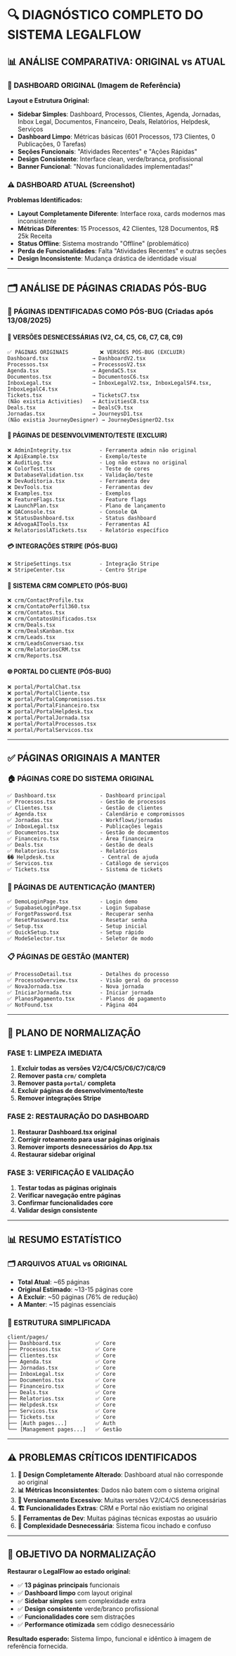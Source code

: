 # 🔍 DIAGNÓSTICO COMPLETO DO SISTEMA LEGALFLOW

## 📊 **ANÁLISE COMPARATIVA: ORIGINAL vs ATUAL**

### **🎯 DASHBOARD ORIGINAL (Imagem de Referência)**
**Layout e Estrutura Original:**
- **Sidebar Simples**: Dashboard, Processos, Clientes, Agenda, Jornadas, Inbox Legal, Documentos, Financeiro, Deals, Relatórios, Helpdesk, Serviços
- **Dashboard Limpo**: Métricas básicas (601 Processos, 173 Clientes, 0 Publicações, 0 Tarefas)
- **Seções Funcionais**: "Atividades Recentes" e "Ações Rápidas"
- **Design Consistente**: Interface clean, verde/branca, profissional
- **Banner Funcional**: "Novas funcionalidades implementadas!"

### **⚠️ DASHBOARD ATUAL (Screenshot)**
**Problemas Identificados:**
- **Layout Completamente Diferente**: Interface roxa, cards modernos mas inconsistente
- **Métricas Diferentes**: 15 Processos, 42 Clientes, 128 Documentos, R$ 25k Receita
- **Status Offline**: Sistema mostrando "Offline" (problemático)
- **Perda de Funcionalidades**: Falta "Atividades Recentes" e outras seções
- **Design Inconsistente**: Mudança drástica de identidade visual

---

## 🗂️ **ANÁLISE DE PÁGINAS CRIADAS PÓS-BUG**

### **📁 PÁGINAS IDENTIFICADAS COMO PÓS-BUG** (Criadas após 13/08/2025)

#### **🔄 VERSÕES DESNECESSÁRIAS (V2, C4, C5, C6, C7, C8, C9)**
```
✅ PÁGINAS ORIGINAIS          ❌ VERSÕES PÓS-BUG (EXCLUIR)
Dashboard.tsx              → DashboardV2.tsx
Processos.tsx              → ProcessosV2.tsx 
Agenda.tsx                 → AgendaC5.tsx
Documentos.tsx             → DocumentosC6.tsx
InboxLegal.tsx             → InboxLegalV2.tsx, InboxLegalSF4.tsx, InboxLegalC4.tsx
Tickets.tsx                → TicketsC7.tsx
(Não existia Activities)   → ActivitiesC8.tsx
Deals.tsx                  → DealsC9.tsx
Jornadas.tsx               → JourneysD1.tsx
(Não existia JourneyDesigner) → JourneyDesignerD2.tsx
```

#### **🧪 PÁGINAS DE DESENVOLVIMENTO/TESTE (EXCLUIR)**
```
❌ AdminIntegrity.tsx         - Ferramenta admin não original
❌ ApiExample.tsx             - Exemplo/teste
❌ AuditLog.tsx               - Log não estava no original
❌ ColorTest.tsx              - Teste de cores
❌ DatabaseValidation.tsx     - Validação/teste
❌ DevAuditoria.tsx           - Ferramenta dev
❌ DevTools.tsx               - Ferramentas dev
❌ Examples.tsx               - Exemplos
❌ FeatureFlags.tsx           - Feature flags
❌ LaunchPlan.tsx             - Plano de lançamento
❌ QAConsole.tsx              - Console QA
❌ StatusDashboard.tsx        - Status dashboard
❌ AdvogaAITools.tsx          - Ferramentas AI
❌ RelatorioslATickets.tsx    - Relatório específico
```

#### **💳 INTEGRAÇÕES STRIPE (PÓS-BUG)**
```
❌ StripeSettings.tsx         - Integração Stripe
❌ StripeCenter.tsx           - Centro Stripe
```

#### **👥 SISTEMA CRM COMPLETO (PÓS-BUG)**
```
❌ crm/ContactProfile.tsx
❌ crm/ContatoPerfil360.tsx
❌ crm/Contatos.tsx
❌ crm/ContatosUnificados.tsx
❌ crm/Deals.tsx
❌ crm/DealsKanban.tsx
❌ crm/Leads.tsx
❌ crm/LeadsConversao.tsx
❌ crm/RelatoriosCRM.tsx
❌ crm/Reports.tsx
```

#### **🌐 PORTAL DO CLIENTE (PÓS-BUG)**
```
❌ portal/PortalChat.tsx
❌ portal/PortalCliente.tsx
❌ portal/PortalCompromissos.tsx
❌ portal/PortalFinanceiro.tsx
❌ portal/PortalHelpdesk.tsx
❌ portal/PortalJornada.tsx
❌ portal/PortalProcessos.tsx
❌ portal/PortalServicos.tsx
```

---

## ✅ **PÁGINAS ORIGINAIS A MANTER**

### **🏠 PÁGINAS CORE DO SISTEMA ORIGINAL**
```
✅ Dashboard.tsx              - Dashboard principal
✅ Processos.tsx              - Gestão de processos
✅ Clientes.tsx               - Gestão de clientes
✅ Agenda.tsx                 - Calendário e compromissos
✅ Jornadas.tsx               - Workflows/jornadas
✅ InboxLegal.tsx             - Publicações legais
✅ Documentos.tsx             - Gestão de documentos
✅ Financeiro.tsx             - Área financeira
✅ Deals.tsx                  - Gestão de deals
✅ Relatorios.tsx             - Relatórios
�� Helpdesk.tsx               - Central de ajuda
✅ Servicos.tsx               - Catálogo de serviços
✅ Tickets.tsx                - Sistema de tickets
```

### **🔐 PÁGINAS DE AUTENTICAÇÃO (MANTER)**
```
✅ DemoLoginPage.tsx          - Login demo
✅ SupabaseLoginPage.tsx      - Login Supabase
✅ ForgotPassword.tsx         - Recuperar senha
✅ ResetPassword.tsx          - Resetar senha
✅ Setup.tsx                  - Setup inicial
✅ QuickSetup.tsx             - Setup rápido
✅ ModeSelector.tsx           - Seletor de modo
```

### **📋 PÁGINAS DE GESTÃO (MANTER)**
```
✅ ProcessoDetail.tsx         - Detalhes do processo
✅ ProcessoOverview.tsx       - Visão geral do processo
✅ NovaJornada.tsx            - Nova jornada
✅ IniciarJornada.tsx         - Iniciar jornada
✅ PlanosPagamento.tsx        - Planos de pagamento
✅ NotFound.tsx               - Página 404
```

---

## 🎯 **PLANO DE NORMALIZAÇÃO**

### **FASE 1: LIMPEZA IMEDIATA** 
1. **Excluir todas as versões V2/C4/C5/C6/C7/C8/C9**
2. **Remover pasta `crm/` completa**
3. **Remover pasta `portal/` completa**
4. **Excluir páginas de desenvolvimento/teste**
5. **Remover integrações Stripe**

### **FASE 2: RESTAURAÇÃO DO DASHBOARD**
1. **Restaurar Dashboard.tsx original**
2. **Corrigir roteamento para usar páginas originais**
3. **Remover imports desnecessários do App.tsx**
4. **Restaurar sidebar original**

### **FASE 3: VERIFICAÇÃO E VALIDAÇÃO**
1. **Testar todas as páginas originais**
2. **Verificar navegação entre páginas**
3. **Confirmar funcionalidades core**
4. **Validar design consistente**

---

## 📊 **RESUMO ESTATÍSTICO**

### **🗂️ ARQUIVOS ATUAL vs ORIGINAL**
- **Total Atual**: ~65 páginas
- **Original Estimado**: ~13-15 páginas core
- **A Excluir**: ~50 páginas (76% de redução)
- **A Manter**: ~15 páginas essenciais

### **📁 ESTRUTURA SIMPLIFICADA**
```
client/pages/
├── Dashboard.tsx           ✅ Core
├── Processos.tsx           ✅ Core  
├── Clientes.tsx            ✅ Core
├── Agenda.tsx              ✅ Core
├── Jornadas.tsx            ✅ Core
├── InboxLegal.tsx          ✅ Core
├── Documentos.tsx          ✅ Core
├── Financeiro.tsx          ✅ Core
├── Deals.tsx               ✅ Core
├── Relatorios.tsx          ✅ Core
├── Helpdesk.tsx            ✅ Core
├── Servicos.tsx            ✅ Core
├── Tickets.tsx             ✅ Core
├── [Auth pages...]         ✅ Auth
└── [Management pages...]   ✅ Gestão
```

---

## ⚠️ **PROBLEMAS CRÍTICOS IDENTIFICADOS**

1. **🎨 Design Completamente Alterado**: Dashboard atual não corresponde ao original
2. **📊 Métricas Inconsistentes**: Dados não batem com o sistema original  
3. **🔄 Versionamento Excessivo**: Muitas versões V2/C4/C5 desnecessárias
4. **🏗️ Funcionalidades Extras**: CRM e Portal não existiam no original
5. **🔧 Ferramentas de Dev**: Muitas páginas técnicas expostas ao usuário
6. **📱 Complexidade Desnecessária**: Sistema ficou inchado e confuso

---

## 🎯 **OBJETIVO DA NORMALIZAÇÃO**

**Restaurar o LegalFlow ao estado original:**
- ✅ **13 páginas principais** funcionais
- ✅ **Dashboard limpo** com layout original
- ✅ **Sidebar simples** sem complexidade extra
- ✅ **Design consistente** verde/branco profissional
- ✅ **Funcionalidades core** sem distrações
- ✅ **Performance otimizada** sem código desnecessário

**Resultado esperado:** Sistema limpo, funcional e idêntico à imagem de referência fornecida.
